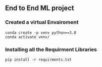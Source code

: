 ## End to End ML project 

### Created a virtual Envairoment
```
conda create -p venv python==3.8
conda activate venv/
```
### Installing all the Requirment Libraries
```
pip install -r requirments.txt
```
